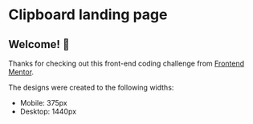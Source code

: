 # Clipboard landing page

## Welcome! 👋

Thanks for checking out this front-end coding challenge from [Frontend Mentor](https://www.frontendmentor.io).

The designs were created to the following widths:

- Mobile: 375px
- Desktop: 1440px
